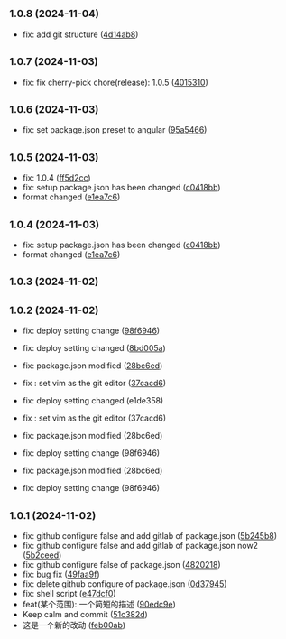 

## <small>1.0.8 (2024-11-04)</small>

* fix: add git structure ([4d14ab8](https://github.com/Hubery-Lee/changelog/commit/4d14ab8))

<!--
 * @Date: 2024-11-03 18:54:37
 * @LastEditors: hubery-lee hrbeulh@126.com
 * @LastEditTime: 2024-11-03 19:01:39
 * @FilePath: /changelog/CHANGELOG.md
 * @Description: Do not edit
-->


## <small>1.0.7 (2024-11-03)</small>

* fix: fix cherry-pick chore(release): 1.0.5 ([4015310](https://github.com/Hubery-Lee/changelog/commit/4015310))

## <small>1.0.6 (2024-11-03)</small>

* fix: set package.json preset to angular ([95a5466](https://github.com/Hubery-Lee/changelog/commit/95a5466))

## <small>1.0.5 (2024-11-03)</small>

* fix: 1.0.4 ([ff5d2cc](https://github.com/Hubery-Lee/changelog/commit/ff5d2cc))
* fix: setup package.json has been changed ([c0418bb](https://github.com/Hubery-Lee/changelog/commit/c0418bb))
* format changed ([e1ea7c6](https://github.com/Hubery-Lee/changelog/commit/e1ea7c6))

## <small>1.0.4 (2024-11-03)</small>

* fix: setup package.json has been changed ([c0418bb](https://github.com/Hubery-Lee/changelog/commit/c0418bb))
* format changed ([e1ea7c6](https://github.com/Hubery-Lee/changelog/commit/e1ea7c6))

## <small>1.0.3 (2024-11-02)</small>

## <small>1.0.2 (2024-11-02)</small>

* fix: deploy setting change ([98f6946](https://github.com/Hubery-Lee/changelog/commit/98f6946))
* fix: deploy setting changed ([8bd005a](https://github.com/Hubery-Lee/changelog/commit/8bd005a))
* fix: package.json modified ([28bc6ed](https://github.com/Hubery-Lee/changelog/commit/28bc6ed))
* fix : set vim as the git editor ([37cacd6](https://github.com/Hubery-Lee/changelog/commit/37cacd6))

* fix: deploy setting changed (e1de358)
* fix : set vim as the git editor (37cacd6)
* fix: package.json modified (28bc6ed)
* fix: deploy setting change (98f6946)

* fix: package.json modified (28bc6ed)
* fix: deploy setting change (98f6946)

## <small>1.0.1 (2024-11-02)</small>

* fix:  github configure false and add gitlab of package.json ([5b245b8](https://github.com/Hubery-Lee/changelog/commit/5b245b8))
* fix:  github configure false and add gitlab of package.json  now2 ([5b2ceed](https://github.com/Hubery-Lee/changelog/commit/5b2ceed))
* fix:  github configure false of package.json ([4820218](https://github.com/Hubery-Lee/changelog/commit/4820218))
* fix: bug fix ([49faa9f](https://github.com/Hubery-Lee/changelog/commit/49faa9f))
* fix: delete github configure of package.json ([0d37945](https://github.com/Hubery-Lee/changelog/commit/0d37945))
* fix: shell script ([e47dcf0](https://github.com/Hubery-Lee/changelog/commit/e47dcf0))
* feat(某个范围): 一个简短的描述 ([90edc9e](https://github.com/Hubery-Lee/changelog/commit/90edc9e))
* Keep calm and commit ([51c382d](https://github.com/Hubery-Lee/changelog/commit/51c382d))
* 这是一个新的改动 ([feb00ab](https://github.com/Hubery-Lee/changelog/commit/feb00ab))
